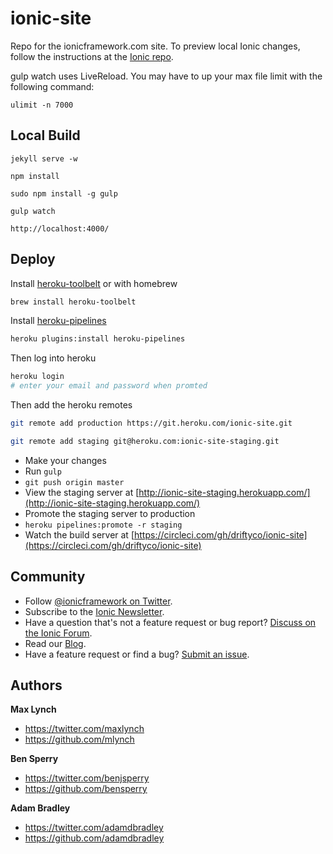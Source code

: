 ionic-site
==========

Repo for the ionicframework.com site.  To preview local Ionic changes, follow the instructions at the [Ionic repo](https://github.com/driftyco/ionic#documentation).


gulp watch uses LiveReload. You may have to up your max file limit with the following command:

    ulimit -n 7000


## Local Build

    jekyll serve -w

    npm install

    sudo npm install -g gulp

    gulp watch

    http://localhost:4000/

## Deploy

Install [heroku-toolbelt](https://toolbelt.heroku.com/) or with homebrew

```bash
brew install heroku-toolbelt
```

Install [heroku-pipelines](https://devcenter.heroku.com/articles/pipelines)

```bash
heroku plugins:install heroku-pipelines
```

Then log into heroku

```bash
heroku login
# enter your email and password when promted
```

Then add the heroku remotes

```bash
git remote add production https://git.heroku.com/ionic-site.git
```

```bash
git remote add staging git@heroku.com:ionic-site-staging.git
```


- Make your changes
- Run `gulp`
- `git push origin master`
- View the staging server at [http://ionic-site-staging.herokuapp.com/](http://ionic-site-staging.herokuapp.com/)
- Promote the staging server to production
- `heroku pipelines:promote -r staging`
- Watch the build server at [https://circleci.com/gh/driftyco/ionic-site](https://circleci.com/gh/driftyco/ionic-site)

## Community

* Follow [@ionicframework on Twitter](https://twitter.com/ionicframework).
* Subscribe to the [Ionic Newsletter](http://ionicframework.com/subscribe/).
* Have a question that's not a feature request or bug report? [Discuss on the Ionic Forum](http://forum.ionicframework.com/).
* Read our [Blog](http://ionicframework.com/blog/).
* Have a feature request or find a bug? [Submit an issue](https://github.com/driftyco/ionic/issues).


## Authors

**Max Lynch**

+ <https://twitter.com/maxlynch>
+ <https://github.com/mlynch>

**Ben Sperry**

+ <https://twitter.com/benjsperry>
+ <https://github.com/bensperry>

**Adam Bradley**

+ <https://twitter.com/adamdbradley>
+ <https://github.com/adamdbradley>
